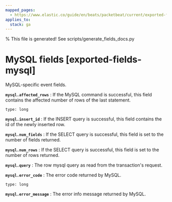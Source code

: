 ```yaml
---
mapped_pages:
  - https://www.elastic.co/guide/en/beats/packetbeat/current/exported-fields-mysql.html
applies_to:
  stack: ga
---
```


% This file is generated! See scripts/generate_fields_docs.py

# MySQL fields [exported-fields-mysql]

MySQL-specific event fields.

**`mysql.affected_rows`**
:   If the MySQL command is successful, this field contains the affected number of rows of the last statement.

    type: long


**`mysql.insert_id`**
:   If the INSERT query is successful, this field contains the id of the newly inserted row.


**`mysql.num_fields`**
:   If the SELECT query is successful, this field is set to the number of fields returned.


**`mysql.num_rows`**
:   If the SELECT query is successful, this field is set to the number of rows returned.


**`mysql.query`**
:   The row mysql query as read from the transaction's request.


**`mysql.error_code`**
:   The error code returned by MySQL.

    type: long


**`mysql.error_message`**
:   The error info message returned by MySQL.


